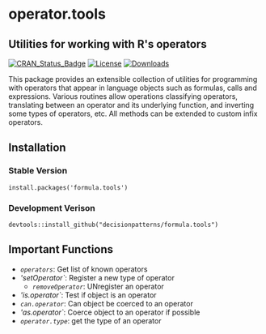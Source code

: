 # operator.tools

## Utilities for working with R's operators

[![CRAN_Status_Badge](https://www.r-pkg.org/badges/version/operator.tools)](https://cran.r-project.org/package=formula.tools)
[![License](https://img.shields.io/badge/license-GPL%20%28%3E=%202%29-brightgreen.svg?style=flat)](https://www.gnu.org/licenses/gpl-2.0.html) 
[![Downloads](https://cranlogs.r-pkg.org/badges/formula.tools?color=brightgreen)](https://www.r-pkg.org/pkg/formula.tools)

This package provides an extensible collection of utilities for programming with operators that appear in language objects such as formulas, calls and expressions. Various routines allow operations classifying operators, translating between an operator and its underlying function, and inverting some types of operators, etc. All methods can be extended to custom infix operators.


## Installation 

### Stable Version 

    install.packages('formula.tools')

### Development Verison 

    devtools::install_github("decisionpatterns/formula.tools")
    
## Important Functions 

- *`operators`*: Get list of known operators
- *'setOperator`*: Register a new type of operator
  - *`removeOperator`*: UNregister an operator
- *'is.operator`*: Test if object is an operator
- *`can.operator`*: Can object be coerced to an operator
- *'as.operator`*: Coerce object to an operator if possible
- *`operator.type`*: get the type of an operator
